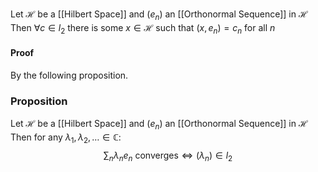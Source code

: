Let $\mathcal{H}$ be a [[Hilbert Space]] and $(e_{n})$ an [[Orthonormal Sequence]] in $\mathcal{H}$
Then $\forall c\in l_{2}$ there is some $x\in \mathcal{H}$ such that $(x,e_{n})=c_{n}$ for all $n$
#### Proof
By the following proposition.
### Proposition
Let $\mathcal{H}$ be a [[Hilbert Space]] and $(e_{n})$ an [[Orthonormal Sequence]] in $\mathcal{H}$
Then for any $\lambda_{1},\lambda_{2},\dots \in \mathbb{C}$:
$$
\sum_{n}\lambda_{n}e_{n} \text{ converges}\iff(\lambda_{n})\in l_{2}
$$

